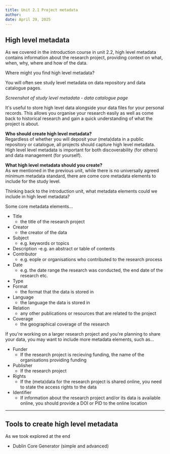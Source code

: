 ```yaml
---
title: Unit 2.1 Project metadata
author: 
date: April 29, 2025
---
```


## High level metadata

As we covered in the introduction course in unit 2.2, high level metadata contains information about the research project, providing context on what, when, why, where and how of the data.

Where might you find high level metadata?

You will often see study level metadata on data repository and data catalogue pages.

_Screenshot of study level metadata - data catalogue page_

It's useful to store high level data alongside your data files for your personal records. This allows you organise your research easily as well as come back to historical research and gain a quick understanding of what the project is about.

**Who should create high level metadata?** <br>
Regardless of whether you will deposit your (meta)data in a public repository or catalogue, all projects should capture high level metadata. High level level metadata is important for both discoverability (for others) and data management (for yourself).

**What high level metadata should you create?** <br>
As we mentioned in the previous unit, while there is no universally agreed minimum metadata standard, there are come core metadata elements to include for the study level.

Thinking back to the introduction unit, what metadata elements could we include in high level metadata?

Some core metadata elements...

- Title
  - the title of the research project
- Creator
  - the creator of the data
- Subject
  - e.g. keywords or topics
- Description
  -e.g. an abstract or table of contents
- Contributor
  - e.g. eople or organisations who contributed to the research process
- Date
  - e.g. the date range the research was conducted, the end date of the research etc.
- Type
- Format
  - the format that the data is stored in
- Language
  - the language the data is stored in
- Relation
  - any other publications or resources that are related to the project
- Coverage
  - the geographical coverage of the research

If you're working on a larger research project and you're planning to share your data, you may want to include more metadata elements, such as...

- Funder
  - If the research project is recieving funding, the name of the organisations providing funding
- Publisher
  - If the research project 
- Rights
  - If the (meta)data for the research project is shared online, you need to state the access rights to the data 
- Identifier
  - If information about the research project and/or its data is available online, you should provide a DOI or PID to the online location

---

## Tools to create high level metadata
 
As we took explored at the end 
   - Dublin Core Generator (simple and advanced)
   



